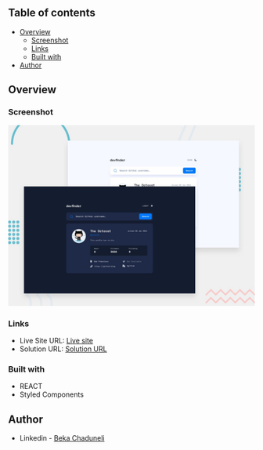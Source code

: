 ## Table of contents

- [Overview](#overview)
  - [Screenshot](#screenshot)
  - [Links](#links)
  - [Built with](#built-with)
- [Author](#author)

## Overview

### Screenshot

![](/preview.jpg)

### Links

- Live Site URL: [Live site](https://github-user-search-app-react.vercel.app/)
- Solution URL: [Solution URL](https://github.com/bekaChaduneli/github-user-search-app-REACT)

### Built with

- REACT
- Styled Components

## Author

- Linkedin - [Beka Chaduneli](https://www.linkedin.com/in/beka-chaduneli-28203422b/)
